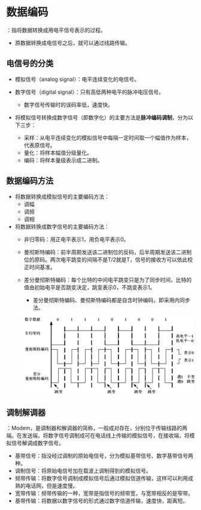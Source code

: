 # 数据编码

：指将数据转换成用电平信号表示的过程。
- 原数据转换成电信号之后，就可以通过线路传输。

## 电信号的分类

- 模拟信号（analog signal）：电平连续变化的电信号。
- 数字信号（digital signal）：只有高低两种电平的脉冲电压信号。
  - 数字信号传输时的误码率低，速度快。

- 将模拟信号转换成数字信号（即数字化）的主要方法是**脉冲编码调制**，分为以下三步：
  - 采样：从电平连续变化的模拟信号中每隔一定时间取一个幅值作为样本，代表原信号。
  - 量化：将样本幅值分级量化。
  - 编码：将样本量级表示成二进制。

## 数据编码方法

- 将数据转换成模拟信号的主要编码方法：
  - 调幅
  - 调频
  - 调相
- 将数据转换成数字信号的主要编码方法：
  - 非归零码：用正电平表示1，用负电平表示0。
  - 曼彻斯特编码：前半周期发送该二进制位的反码，后半周期发送该二进制位的原码。两次电平跳变的间隔不是T/2就是T，信号的接收方可以依此校正时间基准。
  - 差分曼彻斯特编码：每个比特的中间电平跳变只是为了同步时间，比特的值由初始电平是否跳变决定，跳变表示0，不跳变表示1。
    - 差分曼彻斯特编码、曼彻斯特编码都是自含时钟编码，即采用内同步法。

    ![](./encode.jpg)

## 调制解调器

：Modem，是调制器和解调器的简称，一般成对存在，分别位于传输线路的两端。在发送端，将数字信号调制成可在电话线上传输的模拟信号，在接收端，将模拟信号解调成数字信号。
- 基带信号：指没经过调制的原始电信号，分为模拟基带信号、数字基带信号两种。
- 调制信号：将原始电信号加在载波上调制得到的模拟信号。
- 频带传输：将数字信号调制成模拟信号后通过模拟信道传输，这样可以利用成熟的电话网，但是速度慢。
- 宽带传输：频带传输的一种，宽带是指信号的频带宽，与宽带相反的是窄带。
- 基带传输：将数据以数字信号的形式通过数字信道传输，速度快，距离短。

